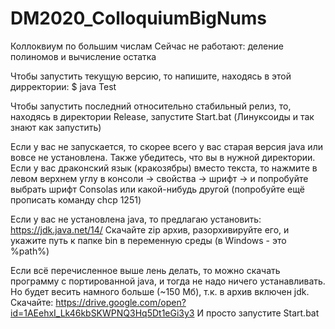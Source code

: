 # DM2020_ColloquiumBigNums
Коллоквиум по большим числам
Сейчас не работают: деление полиномов и вычисление остатка


Чтобы запустить текущую версию, то напишите, находясь в этой дирректории:
$ java Test


Чтобы запустить последний относительно стабильный релиз, то, находясь в директории Release, запустите Start.bat (Линуксоиды и так знают как запустить)


Если у вас не запускается, то скорее всего у вас старая версия java или вовсе не установлена. Также убедитесь, что вы в нужной директории. Если у вас драконский язык (кракозябры) вместо текста, то нажмите в левом верхнем углу в консоли -> свойства -> шрифт -> и попробуйте выбрать шрифт Consolas или какой-нибудь другой (попробуйте ещё прописать команду chcp 1251)

Если у вас не установлена java, то предлагаю установить:
https://jdk.java.net/14/
Скачайте zip архив, разорхивируйте его, и укажите путь к папке bin в переменную среды (в Windows - это %path%)


Если всё перечисленное выше лень делать, то можно скачать программу с портированной java, и тогда не надо ничего устанавливать. Но будет весить намного больше (~150 Мб), т.к. в архив включен jdk. Скачайте:
https://drive.google.com/open?id=1AEehxI_Lk46kbSKWPNQ3Hq5Dt1eGi3y3 
И просто запустите Start.bat
